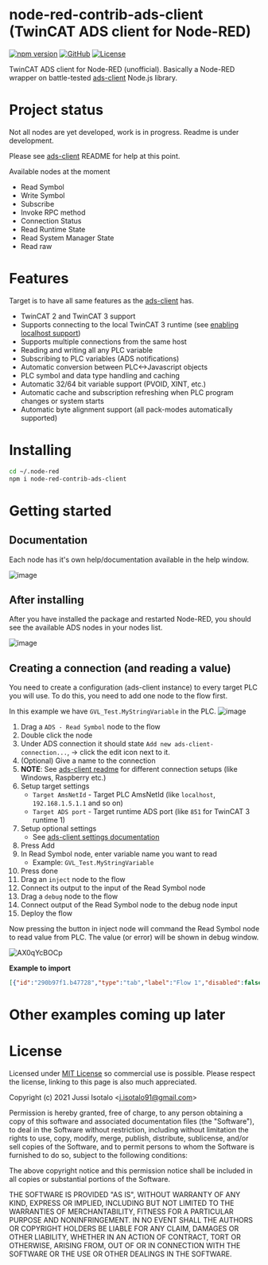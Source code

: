 # node-red-contrib-ads-client (TwinCAT ADS client for Node-RED)


[![npm version](https://img.shields.io/npm/v/node-red-contrib-ads-client)](https://www.npmjs.org/package/node-red-contrib-ads-client)
[![GitHub](https://img.shields.io/badge/View%20on-GitHub-brightgreen)](https://github.com/jisotalo/node-red-contrib-ads-client)
[![License](https://img.shields.io/github/license/jisotalo/ads-server)](https://choosealicense.com/licenses/mit/)

TwinCAT ADS client for Node-RED (unofficial). Basically a Node-RED wrapper on battle-tested [ads-client](https://github.com/jisotalo/ads-client) Node.js library.



# Project status

Not all nodes are yet developed, work is in progress. Readme is under development.

Please see [ads-client](https://github.com/jisotalo/ads-client) README for help at this point.

Available nodes at the moment
- Read Symbol
- Write Symbol
- Subscribe
- Invoke RPC method
- Connection Status
- Read Runtime State
- Read System Manager State
- Read raw

# Features
Target is to have all same features as the [ads-client](https://github.com/jisotalo/ads-client) has.
- TwinCAT 2 and TwinCAT 3 support
- Supports connecting to the local TwinCAT 3 runtime (see [enabling localhost support](https://github.com/jisotalo/ads-client#localhost-support))
- Supports multiple connections from the same host
- Reading and writing all any PLC variable
- Subscribing to PLC variables (ADS notifications)
- Automatic conversion between PLC<->Javascript objects
- PLC symbol and data type handling and caching
- Automatic 32/64 bit variable support (PVOID, XINT, etc.)
- Automatic cache and subscription refreshing when PLC program changes or system starts
- Automatic byte alignment support (all pack-modes automatically supported) 

# Installing
```bash
cd ~/.node-red
npm i node-red-contrib-ads-client
```

# Getting started

## Documentation

Each node has it's own help/documentation available in the help window.

![image](https://user-images.githubusercontent.com/13457157/120095317-f9965480-c12d-11eb-85c4-87743f5218a4.png)

## After installing

After you have installed the package and restarted Node-RED, you should see the available ADS nodes in your nodes list.

![image](https://user-images.githubusercontent.com/13457157/120094639-33655c00-c12a-11eb-86b0-39a232a43011.png)


## Creating a connection (and reading a value)

You need to create a configuration (ads-client instance) to every target PLC you will use. To do this, you need to add one node to the flow first. 

In this example we have `GVL_Test.MyStringVariable` in the PLC.
![image](https://user-images.githubusercontent.com/13457157/120095366-54c84700-c12e-11eb-8a72-20be82c27f21.png)

1. Drag a `ADS - Read Symbol` node to the flow
2. Double click the node
3. Under ADS connection it should state `Add new ads-client-connection...`, -> click the edit  icon next to it.
4. (Optional) Give a name to the connection
5. **NOTE**: See [ads-client readme](https://github.com/jisotalo/ads-client) for different connection setups (like Windows, Raspberry etc.) 
6. Setup target settings
    - `Target AmsNetId` - Target PLC AmsNetId (like `localhost`, `192.168.1.5.1.1` and so on)
    - `Target ADS port` - Target runtime ADS port (like `851` for TwinCAT 3 runtime 1)
7. Setup optional settings
    - See [ads-client settings documentation](https://jisotalo.github.io/ads-client/global.html#Settings)
8. Press Add
9. In Read Symbol node, enter variable name you want to read
    - Example: `GVL_Test.MyStringVariable`
10. Press done
11. Drag an `inject` node to the flow
12. Connect its output to the input of the Read Symbol node
13. Drag a `debug` node to the flow
14. Connect output of the Read Symbol node to the debug node input
13. Deploy the flow

Now pressing the button in inject node will command the Read Symbol node to read value from PLC. The value (or error) will be shown in debug window.

![AX0qYcBOCp](https://user-images.githubusercontent.com/13457157/120095242-8856a180-c12d-11eb-8d0d-d9782a80ed4b.gif)

**Example to import**
```json
[{"id":"290b97f1.b47728","type":"tab","label":"Flow 1","disabled":false,"info":""},{"id":"3f5e8355.09cafc","type":"ads-client-read-symbol","z":"290b97f1.b47728","name":"","connection":"bbd41d0d.87aac","variableName":"GVL_Test.MyStringVariable","x":230,"y":120,"wires":[["48a7c812.ab1db8"]]},{"id":"8b366e5a.37926","type":"inject","z":"290b97f1.b47728","name":"","props":[{"p":"payload"},{"p":"topic","vt":"str"}],"repeat":"","crontab":"","once":false,"onceDelay":0.1,"topic":"","payload":"","payloadType":"date","x":130,"y":40,"wires":[["3f5e8355.09cafc"]]},{"id":"48a7c812.ab1db8","type":"debug","z":"290b97f1.b47728","name":"","active":true,"tosidebar":true,"console":false,"tostatus":false,"complete":"false","statusVal":"","statusType":"auto","x":200,"y":220,"wires":[]},{"id":"bbd41d0d.87aac","type":"ads-client-connection","name":"Local PLC","targetAmsNetId":"localhost","targetAdsPort":"851","objectifyEnumerations":true,"convertDatesToJavascript":true,"readAndCacheSymbols":false,"readAndCacheDataTypes":false,"disableSymbolVersionMonitoring":false,"routerTcpPort":"","routerAddress":"","localAddress":"","localTcpPort":"","localAmsNetId":"","localAdsPort":"","timeoutDelay":"","hideConsoleWarnings":false,"autoReconnect":true,"reconnectInterval":"","checkStateInterval":"","connectionDownDelay":"","allowHalfOpen":false,"disableBigInt":false}]
```

# Other examples coming up later

# License

Licensed under [MIT License](http://www.opensource.org/licenses/MIT) so commercial use is possible. Please respect the license, linking to this page is also much appreciated.

Copyright (c) 2021 Jussi Isotalo <<j.isotalo91@gmail.com>>

Permission is hereby granted, free of charge, to any person obtaining a copy
of this software and associated documentation files (the "Software"), to deal
in the Software without restriction, including without limitation the rights
to use, copy, modify, merge, publish, distribute, sublicense, and/or sell
copies of the Software, and to permit persons to whom the Software is
furnished to do so, subject to the following conditions:

The above copyright notice and this permission notice shall be included in all
copies or substantial portions of the Software.

THE SOFTWARE IS PROVIDED "AS IS", WITHOUT WARRANTY OF ANY KIND, EXPRESS OR
IMPLIED, INCLUDING BUT NOT LIMITED TO THE WARRANTIES OF MERCHANTABILITY,
FITNESS FOR A PARTICULAR PURPOSE AND NONINFRINGEMENT. IN NO EVENT SHALL THE
AUTHORS OR COPYRIGHT HOLDERS BE LIABLE FOR ANY CLAIM, DAMAGES OR OTHER
LIABILITY, WHETHER IN AN ACTION OF CONTRACT, TORT OR OTHERWISE, ARISING FROM,
OUT OF OR IN CONNECTION WITH THE SOFTWARE OR THE USE OR OTHER DEALINGS IN THE
SOFTWARE.
